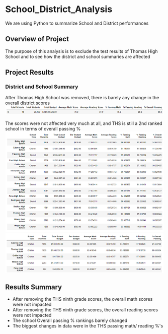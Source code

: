 # School_District_Analysis
We are using Python to summarize School and District performances

## Overview of Project
The purpose of this analysis is to exclude the test results of Thomas High School and to see how the district and school summaries are affected

## Project Results
### District and School Summary
After Thomas High School was removed, there is barely any change in the overall district scores
![](School_District_Analysis/Resources/DistrictSummary.png)

The scores were not affected very much at all, and THS is still a 2nd ranked school in terms of overall passing %
![](School_District_Analysis/Resources/SchoolSummary.png)
![](School_District_Analysis/Resources/rankings.png)

## Results Summary
  - After removing the THS ninth grade scores, the overall math scores were not impacted
  - After removing the THS ninth grade scores, the overall reading scores were not impacted
  - The school Overall passing % rankings barely changed 
  - The biggest changes in data were in the THS passing math/ reading %'s
